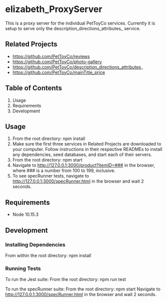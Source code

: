 # elizabeth_ProxyServer
This is a proxy server for the individual PetToyCo services. Currently it is setup to serve only the description_directions_attributes_ service.

## Related Projects
- https://github.com/PetToyCo/reviews
- https://github.com/PetToyCo/photo-gallery
- https://github.com/PetToyCo/description_directions_attributes_
- https://github.com/PetToyCo/mainTitle_price

## Table of Contents
  1. Usage
  2. Requirements
  3. Development

## Usage
1. From the root directory: npm install
2. Make sure the first three services in Related Projects are downloaded to your computer. Follow instructions in their respective READMEs to install any dependencies, seed databases, and start each of their servers.
3. From the root directory: npm start
4. Navigate to http://127.0.0.1:3000/product?itemID=### in the browser, where ### is a number from 100 to 199, inclusive.
5. To see specRunner tests, navigate to http://127.0.0.1:3000/specRunner.html in the browser and wait 2 seconds.

## Requirements
- Node 10.15.3

## Development

### Installing Dependencies
From within the root directory:
npm install

### Running Tests
To run the Jest suite:
From the root directory: npm run test

To run the specRunner suite:
From the root directory: npm start
Navigate to http://127.0.0.1:3000/specRunner.html in the browser and wait 2 seconds.
